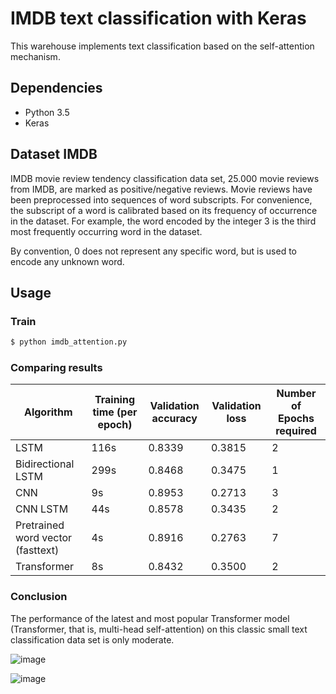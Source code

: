 # IMDB text classification with Keras

This warehouse implements text classification based on the self-attention mechanism.

## Dependencies

- Python 3.5
- Keras 

## Dataset IMDB

IMDB movie review tendency classification data set, 25.000 movie reviews from IMDB, are marked as positive/negative reviews. Movie reviews have been preprocessed into sequences of word subscripts. For convenience, the subscript of a word is calibrated based on its frequency of occurrence in the dataset. For example, the word encoded by the integer 3 is the third most frequently occurring word in the dataset.

By convention, 0 does not represent any specific word, but is used to encode any unknown word.

## Usage

### Train
```bash
$ python imdb_attention.py
```

### Comparing results

|Algorithm|Training time (per epoch)|Validation accuracy|Validation loss|Number of Epochs required|
|---|---|---|---|---|
|LSTM|116s|0.8339|0.3815|2|
|Bidirectional LSTM|299s|0.8468|0.3475|1|
|CNN|9s|0.8953|0.2713|3|
|CNN LSTM|44s|0.8578|0.3435|2|
|Pretrained word vector (fasttext)|4s|0.8916|0.2763|7|
|Transformer|8s|0.8432|0.3500|2|

### Conclusion

The performance of the latest and most popular Transformer model (Transformer, that is, multi-head self-attention) on this classic small text classification data set is only moderate.

![image](https://github.com/foamliu/Self-Attention-Keras/raw/master/images/XunlianShijian.PNG)

![image](https://github.com/foamliu/Self-Attention-Keras/raw/master/images/Zhunquelv.PNG)




